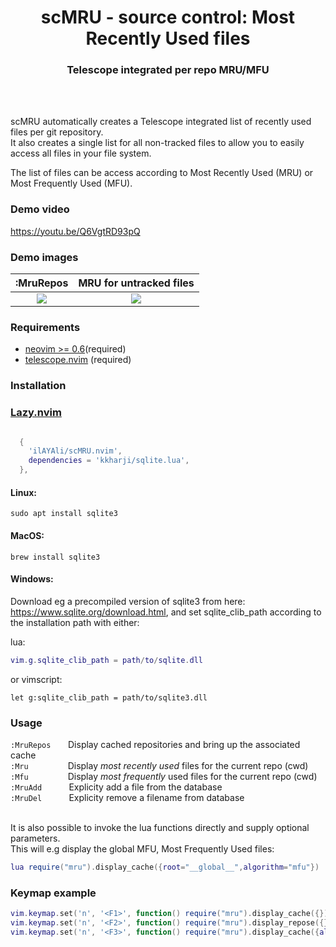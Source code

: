 <h1 align="center">scMRU - source control: Most Recently Used files</h1>

<h3 align="center">Telescope integrated per repo MRU/MFU</h3>
<br/><br/>

scMRU automatically creates a Telescope integrated list of recently used files per git repository.
<br>
It also creates a single list for all non-tracked files to allow you to easily access all files in your file system.

The list of files can be access according to Most Recently Used (MRU) or Most Frequently Used (MFU).
<br/>

### Demo video

https://youtu.be/Q6VgtRD93pQ


### Demo images

:MruRepos                   |  MRU for untracked files
:-------------------------:|:-------------------------:
![](https://github.com/ilAYAli/scMRU.nvim/assets/1106732/120b9bb3-a8cf-483e-a467-b4a2cde83425)  |  ![](https://github.com/ilAYAli/scMRU.nvim/assets/1106732/0d5413b1-54f4-4db6-803c-5bbbdda573b6)


### Requirements
- [neovim >= 0.6](https://github.com/neovim/neovim)(required)
- [telescope.nvim](https://github.com/nvim-telescope/telescope.nvim) (required)


### Installation

### [Lazy.nvim](https://github.com/folke/lazy.nvim)

```lua

  {
    'ilAYAli/scMRU.nvim',
    dependencies = 'kkharji/sqlite.lua',
  },
```


#### Linux:

`sudo apt install sqlite3`


#### MacOS:

`brew install sqlite3`


#### Windows:
Download eg a precompiled version of sqlite3 from here: https://www.sqlite.org/download.html,
and set sqlite_clib_path according to the installation path with either:

lua:
```lua
vim.g.sqlite_clib_path = path/to/sqlite.dll
```

or vimscript:

```vimscript
let g:sqlite_clib_path = path/to/sqlite3.dll
```

### Usage

`:MruRepos`       Display cached repositories and bring up the associated cache
<br/>
`:Mru`                Display *most recently used* files for the current repo (cwd)
<br/>
`:Mfu`                Display *most frequently* used files for the current repo (cwd)
<br/>
`:MruAdd`           Explicity add a file from the database
<br/>
`:MruDel`           Explicity remove a filename from database

</br>
It is also possible to invoke the lua functions directly and supply optional parameters.
</br>
This will e.g display the global MFU, Most Frequently Used files:

```lua
lua require("mru").display_cache({root="__global__",algorithm="mfu"})
```


### Keymap example
```lua
vim.keymap.set('n', '<F1>', function() require("mru").display_cache({}) end)
vim.keymap.set('n', '<F2>', function() require("mru").display_repose({}) end)
vim.keymap.set('n', '<F3>', function() require("mru").display_cache({algorithm="mfu"}) end)
```
